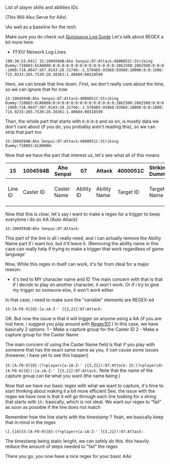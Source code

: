 List of player skills and abilities IDs

\\This Will Also Serve for AAs\\

\\As well as a baseline for the rest\\

Make sure you do check out [Quisquous Log Guide](https://github.com/quisquous/cactbot/blob/master/docs/LogGuide.md)
Let's talk about REGEX a bit more here
- FFXIV Network Log Lines

```[09:30:53.841] 15:1004594B:Aho Senpai:07:Attack:4000051C:Striking Dummy:710003:6CA0000:0:0:0:0:0:0:0:0:0:0:0:0:0:0:2862500:2862500:0:0:0:1000:718.0647:267.0143:28.31746:-1.570485:93968:93968:10000:0:0:1000:715.9233:265.7539:28.38361:1.40684:00318599```

Here, we can break that line down. First, we don't really care about the time, so we can ignore that for now

`15:1004594B:Aho Senpai:07:Attack:4000051C:Striking Dummy:710003:6CA0000:0:0:0:0:0:0:0:0:0:0:0:0:0:0:2862500:2862500:0:0:0:1000:718.0647:267.0143:28.31746:-1.570485:93968:93968:10000:0:0:1000:715.9233:265.7539:28.38361:1.40684:00318599`

Then, the whole part that starts with `0:0:0:0` and so on, is mostly data we don't care about (if you do, you probably aren't reading this), so we can strip that part too

`15:1004594B:Aho Senpai:07:Attack:4000051C:Striking Dummy:710003:6CA0000:`

Now that we have the part that interest us, let's see what all of this means

15|1004594B|Aho Senpai|07|Attack|4000051C|Striking Dummy|710003|6CA0000|
---|---|---|---|---|---|---|---|---
Line ID|Caster ID|Caster Name|Ability ID|Ability Name|Target ID|Target Name|Flags *to add link for flags*|Damage

Now that this is clear, let's say i want to make a regex for a trigger to beep everytime i do an AA (Auto Attack)

`15:1004594B:Aho Senpai:07:Attack:`

This part of the line is all i really need, and i can actually remove the Ability Name part if i want too, but it'll leave it. 
(Removing the ability name in this case can really help if trying to make a trigger that work regardless of game language`

Now, While this regex in itself can work, it's far from ideal for a major reason: 
- it's tied to MY character name and ID
The main concern with that is that if i decide to play on another character, it won't work. Or if i try to give my trigger so someone else, it won't work either

In that case, i need to make sure the "variable" elements are REGEX-ed

`15:[A-F0-9]{8}:[a-zA-Z-' ]{3,21}:07:Attack:`

OK. But now the issue is that it will trigger on anyone using a AA
(if you are lost here, i suggest you play around with [Regex101](https://regex101.com/) )
In this case, we have basically 2 options: 
1 - Make a capture group for the Caster ID
2 - Make a capture group for the Caster Name

The main concern of using the Caster Name field is that if you play with someone that has the exact same name as you, it can cause some issues (however, i have yet to see this happen)

`15:[A-F0-9]{8}:(?<player>[a-zA-Z-' ]{3,21}):07:Attack:`
`15:(?<playerid>[A-F0-9]{8}):[a-zA-Z-' ]{3,21}:07:Attack:`
Note that the name of the capture group can be what you want (the name being <name>)

Now that we have our basic regex with what we want to capture, it's time to start thinking about making it a bit more efficient
See, the issue with the regex we have now is that it will go through each line looking for a string that starts with `15:` basically, which is not ideal. We want our regex to "fail" as soon as possible if the line does not match

Remember how the line starts with the timestamp ? Yeah, we basically keep that in mind in the regex

`\[.{14}15:[A-F0-9]{8}:(?<player>[a-zA-Z-' ]{3,21}):07:Attack:`

The timestamp being static lenght, we can safely do this. this heavily reduce the amount of steps needed to "fail" the regex

There you go, you now have a nice regex for your basic AAs
